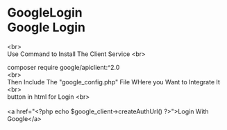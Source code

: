# GoogleLogin<br />Google Login<br />
&lt;br&gt;<br />Use Command to Install The Client Service &lt;br&gt;</p>
<p>composer require google/apiclient:^2.0<br />&lt;br&gt;<br />Then Include The "google_config.php" File WHere you Want to Integrate It <br />&lt;br&gt;<br />button in html for Login &lt;br&gt;<br /><br />&lt;a href="&lt;?php echo $google_client-&gt;createAuthUrl() ?&gt;"&gt;Login With Google&lt;/a&gt;<br /><br />
